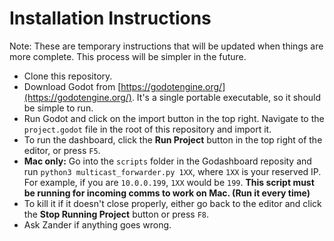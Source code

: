 # Installation Instructions
Note: These are temporary instructions that will be updated when things are more complete. This process will be simpler in the future.
* Clone this repository.
* Download Godot from [https://godotengine.org/](https://godotengine.org/). It's a single portable executable, so it should be simple to run.
* Run Godot and click on the import button in the top right. Navigate to the `project.godot` file in the root of this repository and import it.
* To run the dashboard, click the **Run Project** button in the top right of the editor, or press `F5`.
* **Mac only:** Go into the `scripts` folder in the Godashboard reposity and run `python3 multicast_forwarder.py 1XX`, where `1XX` is your reserved IP. For example, if you are `10.0.0.199`, `1XX` would be `199`. **This script must be running for incoming comms to work on Mac. (Run it every time)**
* To kill it if it doesn't close properly, either go back to the editor and click the **Stop Running Project** button or press `F8`.
* Ask Zander if anything goes wrong.